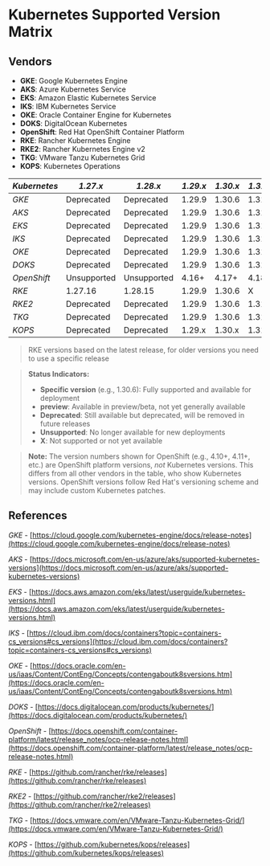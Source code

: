 # Kubernetes Supported Version Matrix

## Vendors
- **GKE**: Google Kubernetes Engine
- **AKS**: Azure Kubernetes Service
- **EKS**: Amazon Elastic Kubernetes Service
- **IKS**: IBM Kubernetes Service
- **OKE**: Oracle Container Engine for Kubernetes
- **DOKS**: DigitalOcean Kubernetes
- **OpenShift**: Red Hat OpenShift Container Platform
- **RKE**: Rancher Kubernetes Engine
- **RKE2**: Rancher Kubernetes Engine v2
- **TKG**: VMware Tanzu Kubernetes Grid
- **KOPS**: Kubernetes Operations

| *Kubernetes* | *1.27.x* | *1.28.x* | *1.29.x* | *1.30.x* | *1.31.x* | *1.32.x* | *1.33.x* |
|--------------|----------|----------|----------|----------|----------|----------|----------|
| *GKE*        | Deprecated | Deprecated | 1.29.9   | 1.30.6   | 1.31.3   | 1.32.6   | 1.33.2   |
| *AKS*        | Deprecated | Deprecated | 1.29.9   | 1.30.6   | 1.31.3   | 1.32.2   | 1.33.1   |
| *EKS*        | Deprecated | Deprecated | 1.29.9   | 1.30.6   | 1.31.3   | 1.32.2   | 1.33.1   |
| *IKS*        | Deprecated | Deprecated | 1.29.9   | 1.30.6   | 1.31.3   | preview  | preview  |
| *OKE*        | Deprecated | Deprecated | 1.29.9   | 1.30.6   | 1.31.3   | 1.32.2   | preview  |
| *DOKS*       | Deprecated | Deprecated | 1.29.9   | 1.30.6   | 1.31.3   | 1.32.2   | 1.33.1   |
| *OpenShift*  | Unsupported | Unsupported | 4.16+    | 4.17+    | 4.18+    | 4.19+    | 4.20+    |
| *RKE*        | 1.27.16  | 1.28.15  | 1.29.9   | 1.30.6   | X        | X        | X        |
| *RKE2*       | Deprecated | Deprecated | 1.29.9   | 1.30.6   | 1.31.3   | 1.32.2   | preview  |
| *TKG*        | Deprecated | Deprecated | 1.29.9   | 1.30.6   | 1.31.3   | 1.32.2   | preview  |
| *KOPS*       | Deprecated | Deprecated | 1.29.x   | 1.30.x   | 1.31.x   | 1.32.x   | preview  |

> RKE versions based on the latest release, for older versions you need to use a specific release

> **Status Indicators:**
> - **Specific version** (e.g., 1.30.6): Fully supported and available for deployment
> - **preview**: Available in preview/beta, not yet generally available
> - **Deprecated**: Still available but deprecated, will be removed in future releases
> - **Unsupported**: No longer available for new deployments
> - **X**: Not supported or not yet available

> **Note:** The version numbers shown for OpenShift (e.g., 4.10+, 4.11+, etc.) are OpenShift platform versions, *not* Kubernetes versions. This differs from all other vendors in the table, who show Kubernetes versions. OpenShift versions follow Red Hat's versioning scheme and may include custom Kubernetes patches.

## References
*GKE* - [https://cloud.google.com/kubernetes-engine/docs/release-notes](https://cloud.google.com/kubernetes-engine/docs/release-notes)

*AKS* - [https://docs.microsoft.com/en-us/azure/aks/supported-kubernetes-versions](https://docs.microsoft.com/en-us/azure/aks/supported-kubernetes-versions)

*EKS* - [https://docs.aws.amazon.com/eks/latest/userguide/kubernetes-versions.html](https://docs.aws.amazon.com/eks/latest/userguide/kubernetes-versions.html)

*IKS* - [https://cloud.ibm.com/docs/containers?topic=containers-cs_versions#cs_versions](https://cloud.ibm.com/docs/containers?topic=containers-cs_versions#cs_versions)

*OKE* - [https://docs.oracle.com/en-us/iaas/Content/ContEng/Concepts/contengaboutk8sversions.htm](https://docs.oracle.com/en-us/iaas/Content/ContEng/Concepts/contengaboutk8sversions.htm)

*DOKS* - [https://docs.digitalocean.com/products/kubernetes/](https://docs.digitalocean.com/products/kubernetes/)

*OpenShift* - [https://docs.openshift.com/container-platform/latest/release_notes/ocp-release-notes.html](https://docs.openshift.com/container-platform/latest/release_notes/ocp-release-notes.html)

*RKE* - [https://github.com/rancher/rke/releases](https://github.com/rancher/rke/releases)

*RKE2* - [https://github.com/rancher/rke2/releases](https://github.com/rancher/rke2/releases)

*TKG* - [https://docs.vmware.com/en/VMware-Tanzu-Kubernetes-Grid/](https://docs.vmware.com/en/VMware-Tanzu-Kubernetes-Grid/)

*KOPS* - [https://github.com/kubernetes/kops/releases](https://github.com/kubernetes/kops/releases)

